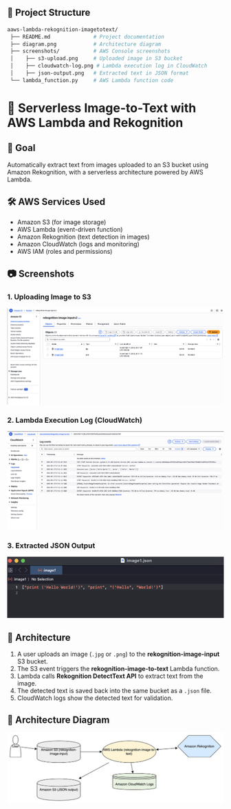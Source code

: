 ## 📂 Project Structure
```bash
aaws-lambda-rekognition-imagetotext/
 ├── README.md              # Project documentation
 ├── diagram.png            # Architecture diagram
 ├── screenshots/           # AWS Console screenshots
 │    ├── s3-upload.png     # Uploaded image in S3 bucket
 │    ├── cloudwatch-log.png # Lambda execution log in CloudWatch
 │    ├── json-output.png   # Extracted text in JSON format
 └── lambda_function.py     # AWS Lambda function code

```
# 🚀 Serverless Image-to-Text with AWS Lambda and Rekognition

## 🎯 Goal
Automatically extract text from images uploaded to an S3 bucket using Amazon Rekognition, with a serverless architecture powered by AWS Lambda.

## 🛠 AWS Services Used
- Amazon S3 (for image storage)
- AWS Lambda (event-driven function)
- Amazon Rekognition (text detection in images)
- Amazon CloudWatch (logs and monitoring)
- AWS IAM (roles and permissions)

## 📷 Screenshots

### 1. Uploading Image to S3
![S3 Upload](screenshots/s3-upload.png)

### 2. Lambda Execution Log (CloudWatch)
![CloudWatch Log](screenshots/cloudwatch-log.png)

### 3. Extracted JSON Output
![JSON Output](screenshots/json-output.png)


## 📌 Architecture
1. A user uploads an image (`.jpg` or `.png`) to the **rekognition-image-input** S3 bucket.
2. The S3 event triggers the **rekognition-image-to-text** Lambda function.
3. Lambda calls **Rekognition DetectText API** to extract text from the image.
4. The detected text is saved back into the same bucket as a `.json` file.
5. CloudWatch logs show the detected text for validation.

## 🎨 Architecture Diagram
![Architecture](screenshots/diagram.jpeg)

